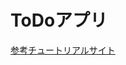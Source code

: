 # ToDoアプリ

[参考チュートリアルサイト](https://cr-vue.mio3io.com/tutorials/todo.html#%E5%AE%8C%E6%88%90%E5%BD%A2)

